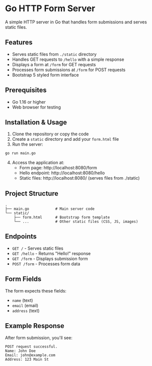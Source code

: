 # Go HTTP Form Server

A simple HTTP server in Go that handles form submissions and serves static files.

## Features

- Serves static files from `./static` directory
- Handles GET requests to `/hello` with a simple response
- Displays a form at `/form` for GET requests
- Processes form submissions at `/form` for POST requests
- Bootstrap 5 styled form interface

## Prerequisites

- Go 1.16 or higher
- Web browser for testing

## Installation & Usage

1. Clone the repository or copy the code
2. Create a `static` directory and add your `form.html` file
3. Run the server:

```bash
go run main.go
```

4. Access the application at:
   - Form page: http://localhost:8080/form
   - Hello endpoint: http://localhost:8080/hello
   - Static files: http://localhost:8080/ (serves files from ./static)

## Project Structure

```
.
├── main.go            # Main server code
└── static/
    ├── form.html      # Bootstrap form template
    └── ...            # Other static files (CSS, JS, images)
```

## Endpoints

- `GET /` - Serves static files
- `GET /hello` - Returns "Hello!" response
- `GET /form` - Displays submission form
- `POST /form` - Processes form data

## Form Fields

The form expects these fields:
- `name` (text)
- `email` (email)
- `address` (text)

## Example Response

After form submission, you'll see:
```
POST request successful.
Name: John Doe
Email: john@example.com
Address: 123 Main St
```